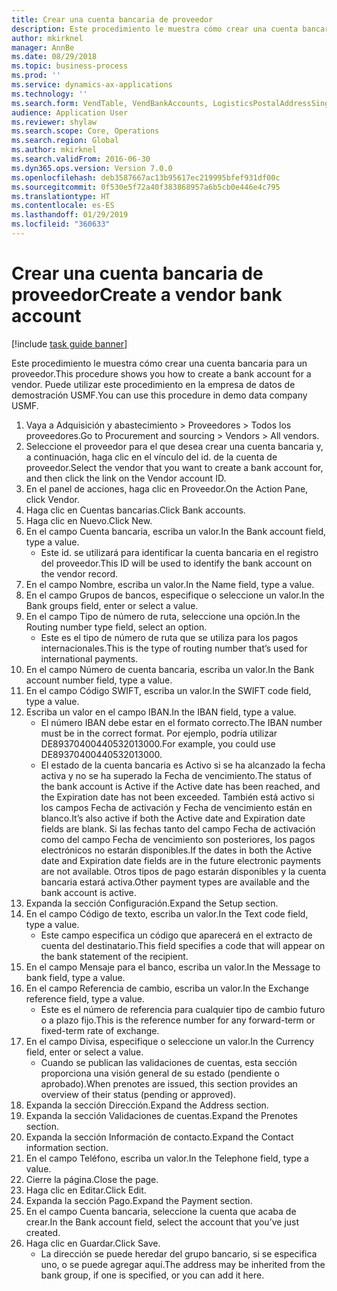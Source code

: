 ```yaml
---
title: Crear una cuenta bancaria de proveedor
description: Este procedimiento le muestra cómo crear una cuenta bancaria para un proveedor.
author: mkirknel
manager: AnnBe
ms.date: 08/29/2018
ms.topic: business-process
ms.prod: ''
ms.service: dynamics-ax-applications
ms.technology: ''
ms.search.form: VendTable, VendBankAccounts, LogisticsPostalAddressSingle
audience: Application User
ms.reviewer: shylaw
ms.search.scope: Core, Operations
ms.search.region: Global
ms.author: mkirknel
ms.search.validFrom: 2016-06-30
ms.dyn365.ops.version: Version 7.0.0
ms.openlocfilehash: deb3587667ac13b95617ec219995bfef931df00c
ms.sourcegitcommit: 0f530e5f72a40f383868957a6b5cb0e446e4c795
ms.translationtype: HT
ms.contentlocale: es-ES
ms.lasthandoff: 01/29/2019
ms.locfileid: "360633"
---
```

# <a name="create-a-vendor-bank-account"></a><span data-ttu-id="93111-103">Crear una cuenta bancaria de proveedor</span><span class="sxs-lookup"><span data-stu-id="93111-103">Create a vendor bank account</span></span>

[!include [task guide banner](../../includes/task-guide-banner.md)]

<span data-ttu-id="93111-104">Este procedimiento le muestra cómo crear una cuenta bancaria para un proveedor.</span><span class="sxs-lookup"><span data-stu-id="93111-104">This procedure shows you how to create a bank account for a vendor.</span></span> <span data-ttu-id="93111-105">Puede utilizar este procedimiento en la empresa de datos de demostración USMF.</span><span class="sxs-lookup"><span data-stu-id="93111-105">You can use this procedure in demo data company USMF.</span></span>

1. <span data-ttu-id="93111-106">Vaya a Adquisición y abastecimiento > Proveedores > Todos los proveedores.</span><span class="sxs-lookup"><span data-stu-id="93111-106">Go to Procurement and sourcing > Vendors > All vendors.</span></span>
2. <span data-ttu-id="93111-107">Seleccione el proveedor para el que desea crear una cuenta bancaria y, a continuación, haga clic en el vínculo del id. de la cuenta de proveedor.</span><span class="sxs-lookup"><span data-stu-id="93111-107">Select the vendor that you want to create a bank account for, and then click the link on the Vendor account ID.</span></span>
3. <span data-ttu-id="93111-108">En el panel de acciones, haga clic en Proveedor.</span><span class="sxs-lookup"><span data-stu-id="93111-108">On the Action Pane, click Vendor.</span></span>
4. <span data-ttu-id="93111-109">Haga clic en Cuentas bancarias.</span><span class="sxs-lookup"><span data-stu-id="93111-109">Click Bank accounts.</span></span>
5. <span data-ttu-id="93111-110">Haga clic en Nuevo.</span><span class="sxs-lookup"><span data-stu-id="93111-110">Click New.</span></span>
6. <span data-ttu-id="93111-111">En el campo Cuenta bancaria, escriba un valor.</span><span class="sxs-lookup"><span data-stu-id="93111-111">In the Bank account field, type a value.</span></span>
    * <span data-ttu-id="93111-112">Este id. se utilizará para identificar la cuenta bancaria en el registro del proveedor.</span><span class="sxs-lookup"><span data-stu-id="93111-112">This ID will be used to identify the bank account on the vendor record.</span></span>  
7. <span data-ttu-id="93111-113">En el campo Nombre, escriba un valor.</span><span class="sxs-lookup"><span data-stu-id="93111-113">In the Name field, type a value.</span></span>
8. <span data-ttu-id="93111-114">En el campo Grupos de bancos, especifique o seleccione un valor.</span><span class="sxs-lookup"><span data-stu-id="93111-114">In the Bank groups field, enter or select a value.</span></span>
9. <span data-ttu-id="93111-115">En el campo Tipo de número de ruta, seleccione una opción.</span><span class="sxs-lookup"><span data-stu-id="93111-115">In the Routing number type field, select an option.</span></span>
    * <span data-ttu-id="93111-116">Este es el tipo de número de ruta que se utiliza para los pagos internacionales.</span><span class="sxs-lookup"><span data-stu-id="93111-116">This is the type of routing number that’s used for international payments.</span></span>  
10. <span data-ttu-id="93111-117">En el campo Número de cuenta bancaria, escriba un valor.</span><span class="sxs-lookup"><span data-stu-id="93111-117">In the Bank account number field, type a value.</span></span>
11. <span data-ttu-id="93111-118">En el campo Código SWIFT, escriba un valor.</span><span class="sxs-lookup"><span data-stu-id="93111-118">In the SWIFT code field, type a value.</span></span>
12. <span data-ttu-id="93111-119">Escriba un valor en el campo IBAN.</span><span class="sxs-lookup"><span data-stu-id="93111-119">In the IBAN field, type a value.</span></span>
    * <span data-ttu-id="93111-120">El número IBAN debe estar en el formato correcto.</span><span class="sxs-lookup"><span data-stu-id="93111-120">The IBAN number must be in the correct format.</span></span> <span data-ttu-id="93111-121">Por ejemplo, podría utilizar DE89370400440532013000.</span><span class="sxs-lookup"><span data-stu-id="93111-121">For example, you could use DE89370400440532013000.</span></span>  
    * <span data-ttu-id="93111-122">El estado de la cuenta bancaria es Activo si se ha alcanzado la fecha activa y no se ha superado la Fecha de vencimiento.</span><span class="sxs-lookup"><span data-stu-id="93111-122">The status of the bank account is Active if the Active date has been reached, and the Expiration date has not been exceeded.</span></span> <span data-ttu-id="93111-123">También está activo si los campos Fecha de activación y Fecha de vencimiento están en blanco.</span><span class="sxs-lookup"><span data-stu-id="93111-123">It’s also active if both the Active date and Expiration date fields are blank.</span></span> <span data-ttu-id="93111-124">Si las fechas tanto del campo Fecha de activación como del campo Fecha de vencimiento son posteriores, los pagos electrónicos no estarán disponibles.</span><span class="sxs-lookup"><span data-stu-id="93111-124">If the dates in both the Active date and Expiration date fields are in the future electronic payments are not available.</span></span> <span data-ttu-id="93111-125">Otros tipos de pago estarán disponibles y la cuenta bancaria estará activa.</span><span class="sxs-lookup"><span data-stu-id="93111-125">Other payment types are available and the bank account is active.</span></span>  
13. <span data-ttu-id="93111-126">Expanda la sección Configuración.</span><span class="sxs-lookup"><span data-stu-id="93111-126">Expand the Setup section.</span></span>
14. <span data-ttu-id="93111-127">En el campo Código de texto, escriba un valor.</span><span class="sxs-lookup"><span data-stu-id="93111-127">In the Text code field, type a value.</span></span>
    * <span data-ttu-id="93111-128">Este campo especifica un código que aparecerá en el extracto de cuenta del destinatario.</span><span class="sxs-lookup"><span data-stu-id="93111-128">This field specifies a code that will appear on the bank statement of the recipient.</span></span>  
15. <span data-ttu-id="93111-129">En el campo Mensaje para el banco, escriba un valor.</span><span class="sxs-lookup"><span data-stu-id="93111-129">In the Message to bank field, type a value.</span></span>
16. <span data-ttu-id="93111-130">En el campo Referencia de cambio, escriba un valor.</span><span class="sxs-lookup"><span data-stu-id="93111-130">In the Exchange reference field, type a value.</span></span>
    * <span data-ttu-id="93111-131">Este es el número de referencia para cualquier tipo de cambio futuro o a plazo fijo.</span><span class="sxs-lookup"><span data-stu-id="93111-131">This is the reference number for any forward-term or fixed-term rate of exchange.</span></span>  
17. <span data-ttu-id="93111-132">En el campo Divisa, especifique o seleccione un valor.</span><span class="sxs-lookup"><span data-stu-id="93111-132">In the Currency field, enter or select a value.</span></span>
    * <span data-ttu-id="93111-133">Cuando se publican las validaciones de cuentas, esta sección proporciona una visión general de su estado (pendiente o aprobado).</span><span class="sxs-lookup"><span data-stu-id="93111-133">When prenotes are issued, this section provides an overview of their status (pending or approved).</span></span>  
18. <span data-ttu-id="93111-134">Expanda la sección Dirección.</span><span class="sxs-lookup"><span data-stu-id="93111-134">Expand the Address section.</span></span>
19. <span data-ttu-id="93111-135">Expanda la sección Validaciones de cuentas.</span><span class="sxs-lookup"><span data-stu-id="93111-135">Expand the Prenotes section.</span></span>
20. <span data-ttu-id="93111-136">Expanda la sección Información de contacto.</span><span class="sxs-lookup"><span data-stu-id="93111-136">Expand the Contact information section.</span></span>
21. <span data-ttu-id="93111-137">En el campo Teléfono, escriba un valor.</span><span class="sxs-lookup"><span data-stu-id="93111-137">In the Telephone field, type a value.</span></span>
22. <span data-ttu-id="93111-138">Cierre la página.</span><span class="sxs-lookup"><span data-stu-id="93111-138">Close the page.</span></span>
23. <span data-ttu-id="93111-139">Haga clic en Editar.</span><span class="sxs-lookup"><span data-stu-id="93111-139">Click Edit.</span></span>
24. <span data-ttu-id="93111-140">Expanda la sección Pago.</span><span class="sxs-lookup"><span data-stu-id="93111-140">Expand the Payment section.</span></span>
25. <span data-ttu-id="93111-141">En el campo Cuenta bancaria, seleccione la cuenta que acaba de crear.</span><span class="sxs-lookup"><span data-stu-id="93111-141">In the Bank  account field, select the account that you’ve just created.</span></span>
26. <span data-ttu-id="93111-142">Haga clic en Guardar.</span><span class="sxs-lookup"><span data-stu-id="93111-142">Click Save.</span></span>
    * <span data-ttu-id="93111-143">La dirección se puede heredar del grupo bancario, si se especifica uno, o se puede agregar aquí.</span><span class="sxs-lookup"><span data-stu-id="93111-143">The address may be inherited from the bank group, if one is specified, or you can add it here.</span></span>  

